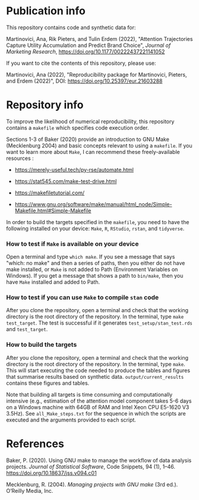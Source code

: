 # Publication info

This repository contains code and synthetic data for: 

Martinovici, Ana, Rik Pieters, and Tulin Erdem (2022), "Attention Trajectories Capture Utility Accumulation and Predict Brand Choice", *Journal of Marketing Research*, https://doi.org/10.1177/00222437221141052 

If you want to cite the contents of this repository, please use: 

Martinovici, Ana (2022), "Reproducibility package for Martinovici, Pieters, and Erdem (2022)", DOI: https://doi.org/10.25397/eur.21603288

# Repository info

To improve the likelihood of numerical reproducibility, this repository contains a `makefile` which specifies code execution order.

Sections 1-3 of Baker (2020) provide an introduction to GNU Make (Mecklenburg 2004) and basic concepts relevant to using a `makefile`. If you want to learn more about `Make`, I can recommend these freely-available resources :

- https://merely-useful.tech/py-rse/automate.html

- https://stat545.com/make-test-drive.html

- https://makefiletutorial.com/

- https://www.gnu.org/software/make/manual/html_node/Simple-Makefile.html#Simple-Makefile

In order to build the targets specified in the `makefile`, you need to have the following installed on your device: `Make`, `R`, `RStudio`, `rstan`, and `tidyverse`.

### How to test if `Make` is available on your device

Open a terminal and type `which make`. If you see a message that says "which: no make" and then a series of paths, then you either do not have make installed, or `Make` is not added to Path (Environment Variables on Windows). If you get a message that shows a path to `bin/make`, then you have `Make` installed and added to Path. 

### How to test if you can use `Make` to compile `stan` code

After you clone the repository, open a terminal and check that the working directory is the root directory of the repository. In the terminal, type `make test_target`. The test is successful if it generates `test_setup/stan_test.rds` and `test_target`.

### How to build the targets

After you clone the repository, open a terminal and check that the working directory is the root directory of the repository. In the terminal, type `make`. This will start executing the code needed to produce the tables and figures that summarise results based on synthetic data. `output/current_results` contains these figures and tables. 

Note that building all targets is time consuming and computationally intensive (e.g., estimation of the attention model component takes 5-6 days on a Windows machine with 64GB of RAM and Intel Xeon CPU E5-1620 V3 3.5Hz). See `all_Make_steps.txt` for the sequence in which the scripts are executed and the arguments provided to each script.

# References 

Baker, P. (2020). Using GNU make to manage the workflow of data analysis projects.
*Journal of Statistical Software*, Code Snippets, 94 (1), 1–46.
https://doi.org/10.18637/jss.v094.c01

Mecklenburg, R. (2004). *Managing projects with GNU make* (3rd ed.). O’Reilly Media, Inc.
